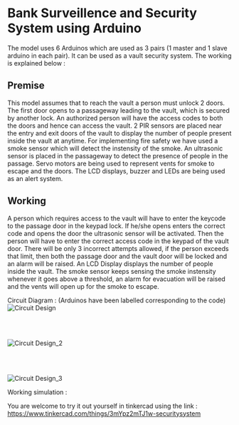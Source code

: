 # Bank Surveillence and Security System using Arduino
 
The model uses 6 Arduinos which are used as 3 pairs (1 master and 1 slave arduino in each pair). It can be used as a vault security system. The working is explained below  :<br/>

## Premise
This model assumes that to reach the vault a person must unlock 2 doors. The first door opens to a passageway leading to the vault, which is secured by another lock. An authorized person will have the access codes to both the doors and hence can access the vault. 2 PIR sensors are placed near the entry and exit doors of the vault to display the number of people present inside the vault at anytime. For implementing fire safety we have used a smoke sensor which will detect the instensity of the smoke. An ultrasonic sensor is placed in the passageway to detect the presence of people in the passage. Servo motors are being used to represent vents for smoke to escape and the doors. The LCD displays, buzzer and LEDs are being used as an alert system.

## Working 
A person which requires access to the vault will have to enter the keycode to the passage door in the keypad lock. If he/she opens enters the correct code and opens the door the ultrasonic sensor will be activated. Then the person will have to enter the correct access code in the keypad of the vault door. There will be only 3 incorrect attempts allowed, if the person exceeds that limit, then both the passage door and the vault door will be locked and an alarm will be raised. An LCD Display displays the number of people inside the vault. The smoke sensor keeps sensing the smoke instensity whenever it goes above a threshold, an alarm for evacuation will be raised and the vents will open up for the smoke to escape. 

Circuit Diagram : (Arduinos have been labelled corresponding to the code)
![Circuit Design](https://user-images.githubusercontent.com/75062006/130012310-c18584f6-9acc-4394-a30a-de22c47b6663.png)

<br/>
<br/>

![Circuit Design_2](https://user-images.githubusercontent.com/75062006/130012990-8ced5bfb-f8d4-4dac-9491-ff673fbd366f.png)

<br/>
<br/>

![Circuit Design_3](https://user-images.githubusercontent.com/75062006/130013228-18ffdb7f-6aba-41e7-aa40-1977135cb199.png)







Working simulation :





You are welcome to try it out yourself in tinkercad using the link : https://www.tinkercad.com/things/3mYpz2mTJ1w-securitysystem
